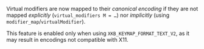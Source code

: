 Virtual modifiers are now mapped to their *canonical encoding* if they are
not mapped *explicitly* (`virtual_modifiers M = …`) nor *implicitly*
(using `modifier_map`/`virtualModifier`).

This feature is enabled only when using `XKB_KEYMAP_FORMAT_TEXT_V2`, as it may
result in encodings not compatible with X11.
